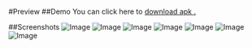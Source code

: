 #Preview
##Demo
You can click here to [download apk .](https://github.com/panjichang/weishijie-develop/blob/master/app/app-release-v4.4.6-c446.apk?raw=true)

##Screenshots
![Image](https://raw.githubusercontent.com/panjichang/weishijie-develop/master/Srceenshot/Screenshot_2016-01-26-14-35-39.jpeg)
![Image](https://raw.githubusercontent.com/panjichang/weishijie-develop/master/Srceenshot/Screenshot_2016-01-26-14-35-59.jpeg)
![Image](https://raw.githubusercontent.com/panjichang/weishijie-develop/master/Srceenshot/Screenshot_2016-01-26-14-36-15.jpeg)
![Image](https://raw.githubusercontent.com/panjichang/weishijie-develop/master/Srceenshot/Screenshot_2016-01-26-14-36-27.jpeg)
![Image](https://raw.githubusercontent.com/panjichang/weishijie-develop/master/Srceenshot/Screenshot_2016-01-26-14-37-07.jpeg)
![Image](https://raw.githubusercontent.com/panjichang/weishijie-develop/master/Srceenshot/Screenshot_2016-01-26-14-37-29.jpeg)
![Image](https://raw.githubusercontent.com/panjichang/weishijie-develop/master/Srceenshot/Screenshot_2016-01-26-14-37-43.jpeg)



